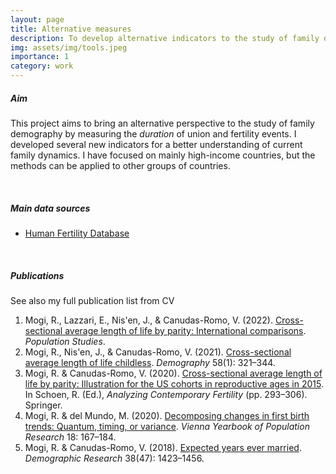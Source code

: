 ```yaml
---
layout: page
title: Alternative measures
description: To develop alternative indicators to the study of family demography
img: assets/img/tools.jpeg
importance: 1
category: work
---
```


##### **Aim**

This project aims to bring an alternative perspective to the study of family demography by measuring the *duration* of union and fertility events. I developed several new indicators for a better understanding of current family dynamics. I have focused on mainly high-income countries, but the methods can be applied to other groups of countries.

<br />

##### **Main data sources**

- [Human Fertility Database](https://www.humanfertility.org/cgi-bin/main.php)

<br />

##### **Publications**

See also my full publication list from CV
1. Mogi, R., Lazzari, E., Nis\'en, J., & Canudas-Romo, V. (2022). [Cross-sectional average length of life by parity: International comparisons](https://www.tandfonline.com/doi/full/10.1080/00324728.2022.2049857). *Population Studies*.
2. Mogi, R., Nis\'en, J., & Canudas-Romo, V. (2021). [Cross-sectional average length of life childless](https://read.dukeupress.edu/demography/article/58/1/321/167783/Cross-Sectional-Average-Length-of-Life-Childless). *Demography* 58(1): 321–344.
3. Mogi, R. & Canudas-Romo, V. (2020). [Cross-sectional average length of life by parity: Illustration for the US cohorts in reproductive ages in 2015](https://link.springer.com/chapter/10.1007/978-3-030-48519-1_13). In Schoen, R. (Ed.), *Analyzing Contemporary Fertility* (pp. 293–306). Springer.
4. Mogi, R. & del Mundo, M. (2020). [Decomposing changes in first birth trends: Quantum, timing, or variance](https://www.austriaca.at/0xc1aa5576_0x003bb513.pdf). *Vienna Yearbook of Population Research* 18: 167–184.
5. Mogi, R. & Canudas-Romo, V. (2018). [Expected years ever married](https://www.demographic-research.org/volumes/vol38/47/). *Demographic Research* 38(47): 1423–1456.

